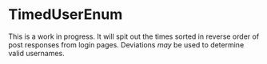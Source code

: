 # TimedUserEnum
This is a work in progress. It will spit out the times sorted in reverse order of post responses from login pages. Deviations *may* be used to determine valid usernames.
